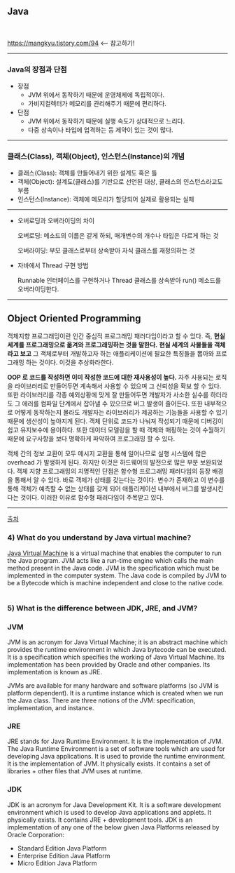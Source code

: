 ## Java

​    

https://mangkyu.tistory.com/94   <-- 참고하기!

---

### Java의 장점과 단점 

- 장점
  - JVM 위에서 동작하기 때문에 운영체제에 독립적이다.
  - 가비지컬렉터가 메모리를 관리해주기 때문에 편리하다.
- 단점
  - JVM 위에서 동작하기 때문에 실행 속도가 상대적으로 느리다.
  - 다중 상속이나 타입에 업격하는 등 제약이 있는 것이 많다.

---

### 클래스(Class), 객체(Object), 인스턴스(Instance)의 개념 

- 클래스(Class): 객체를 만들어내기 위한 설계도 혹은 틀
- 객체(Object): 설계도(클래스)를 기반으로 선언된 대상, 클래스의 인스턴스라고도 부름
- 인스턴스(Instance): 객체에 메모리가 할당되어 실제로 활용되는 실체

---

- 오버로딩과 오버라이딩의 차이

  오버로딩: 메소드의 이름은 같게 하되, 매개변수의 개수나 타입은 다르게 하는 것

  오버라이딩: 부모 클래스로부터 상속받아 자식 클래스를 재정의하는 것

  

- 자바에서 Thread 구현 방법

  Runnable 인터페이스를 구현하거나 Thread 클래스를 상속받아 run() 메소드를 오버라이딩한다.

---

## Object Oriented Programming

객체지향 프로그래밍이란 인간 중심적 프로그래밍 패러다임이라고 할 수 있다. 즉, **현실 세계를 프로그래밍으로 옮겨와 프로그래밍하는 것을 말한다.** **현실 세계의 사물들을 객체라고 보고** 그 객체로부터 개발하고자 하는 애플리케이션에 필요한 특징들을 뽑아와 프로그래밍 하는 것이다. 이것을 추상화라한다.

**OOP 로 코드를 작성하면 이미 작성한 코드에 대한 재사용성이 높다.** 자주 사용되는 로직을 라이브러리로 만들어두면 계속해서 사용할 수 있으며 그 신뢰성을 확보 할 수 있다. 또한 라이브러리를 각종 예외상황에 맞게 잘 만들어두면 개발자가 사소한 실수를 하더라도 그 에러를 컴파일 단계에서 잡아낼 수 있으므로 버그 발생이 줄어든다. 또한 내부적으로 어떻게 동작하는지 몰라도 개발자는 라이브러리가 제공하는 기능들을 사용할 수 있기 때문에 생산성이 높아지게 된다. 객체 단위로 코드가 나눠져 작성되기 때문에 디버깅이 쉽고 유지보수에 용이하다. 또한 데이터 모델링을 할 때 객체와 매핑하는 것이 수월하기 때문에 요구사항을 보다 명확하게 파악하여 프로그래밍 할 수 있다.

객체 간의 정보 교환이 모두 메시지 교환을 통해 일어나므로 실행 시스템에 많은 overhead 가 발생하게 된다. 하지만 이것은 하드웨어의 발전으로 많은 부분 보완되었다. 객체 지향 프로그래밍의 치명적인 단점은 함수형 프로그래밍 패러다임의 등장 배경을 통해서 알 수 있다. 바로 객체가 상태를 갖는다는 것이다. 변수가 존재하고 이 변수를 통해 객체가 예측할 수 없는 상태를 갖게 되어 애플리케이션 내부에서 버그를 발생시킨다는 것이다. 이러한 이유로 함수형 패러다임이 주목받고 있다.

---

[출처](https://www.javatpoint.com/corejava-interview-questions)

### 4) What do you understand by Java virtual machine?

[Java Virtual Machine](https://www.javatpoint.com/jvm-java-virtual-machine) is a virtual machine that enables the computer to run the Java program. JVM acts like a run-time engine which calls the main method present in the Java code. JVM is the specification which must be implemented in the computer system. The Java code is compiled by JVM to be a Bytecode which is machine independent and close to the native code.

#

### 5) What is the difference between JDK, JRE, and JVM?

### JVM

JVM is an acronym for Java Virtual Machine; it is an abstract machine which provides the runtime environment in which Java bytecode can be executed. It is a specification which specifies the working of Java Virtual Machine. Its implementation has been provided by Oracle and other companies. Its implementation is known as JRE.

JVMs are available for many hardware and software platforms (so JVM is platform dependent). It is a runtime instance which is created when we run the Java class. There are three notions of the JVM: specification, implementation, and instance.

### JRE

JRE stands for Java Runtime Environment. It is the implementation of JVM. The Java Runtime Environment is a set of software tools which are used for developing Java applications. It is used to provide the runtime environment. It is the implementation of JVM. It physically exists. It contains a set of libraries + other files that JVM uses at runtime.

### JDK

JDK is an acronym for Java Development Kit. It is a software development environment which is used to develop Java applications and applets. It physically exists. It contains JRE + development tools. JDK is an implementation of any one of the below given Java Platforms released by Oracle Corporation:

- Standard Edition Java Platform
- Enterprise Edition Java Platform
- Micro Edition Java Platform